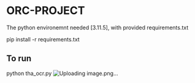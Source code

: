 # ORC-PROJECT
The python environemnt needed [3.11.5], with provided requirements.txt

pip install -r requirements.txt

## To run
python tha_ocr.py
![Uploading image.png…]()
